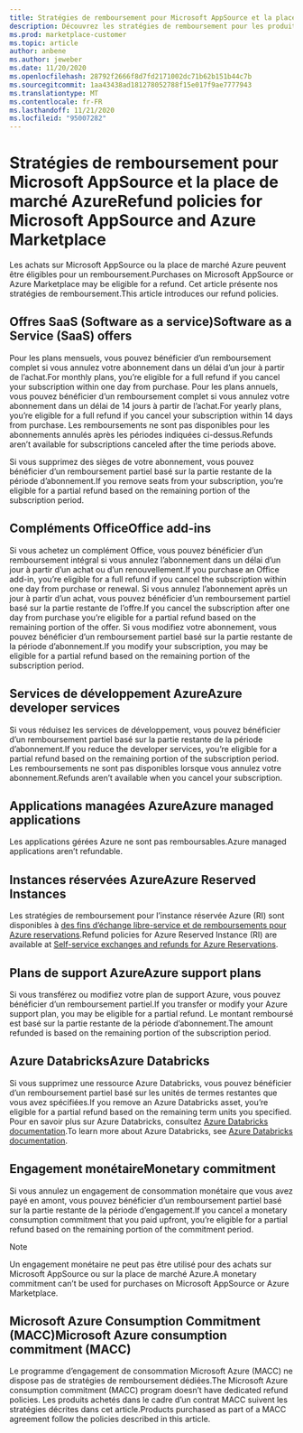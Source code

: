 ```yaml
---
title: Stratégies de remboursement pour Microsoft AppSource et la place de marché Azure
description: Découvrez les stratégies de remboursement pour les produits vendus sur Microsoft AppSource et la place de marché Azure
ms.prod: marketplace-customer
ms.topic: article
author: anbene
ms.author: jeweber
ms.date: 11/20/2020
ms.openlocfilehash: 28792f2666f8d7fd2171002dc71b62b151b44c7b
ms.sourcegitcommit: 1aa43438ad181278052788f15e017f9ae7777943
ms.translationtype: MT
ms.contentlocale: fr-FR
ms.lasthandoff: 11/21/2020
ms.locfileid: "95007282"
---
```

# <a name="refund-policies-for-microsoft-appsource-and-azure-marketplace"></a><span data-ttu-id="3be98-103">Stratégies de remboursement pour Microsoft AppSource et la place de marché Azure</span><span class="sxs-lookup"><span data-stu-id="3be98-103">Refund policies for Microsoft AppSource and Azure Marketplace</span></span>

<span data-ttu-id="3be98-104">Les achats sur Microsoft AppSource ou la place de marché Azure peuvent être éligibles pour un remboursement.</span><span class="sxs-lookup"><span data-stu-id="3be98-104">Purchases on Microsoft AppSource or Azure Marketplace may be eligible for a refund.</span></span> <span data-ttu-id="3be98-105">Cet article présente nos stratégies de remboursement.</span><span class="sxs-lookup"><span data-stu-id="3be98-105">This article introduces our refund policies.</span></span>

## <a name="software-as-a-service-saas-offers"></a><span data-ttu-id="3be98-106">Offres SaaS (Software as a service)</span><span class="sxs-lookup"><span data-stu-id="3be98-106">Software as a Service (SaaS) offers</span></span>

<span data-ttu-id="3be98-107">Pour les plans mensuels, vous pouvez bénéficier d’un remboursement complet si vous annulez votre abonnement dans un délai d’un jour à partir de l’achat.</span><span class="sxs-lookup"><span data-stu-id="3be98-107">For monthly plans, you’re eligible for a full refund if you cancel your subscription within one day from purchase.</span></span> <span data-ttu-id="3be98-108">Pour les plans annuels, vous pouvez bénéficier d’un remboursement complet si vous annulez votre abonnement dans un délai de 14 jours à partir de l’achat.</span><span class="sxs-lookup"><span data-stu-id="3be98-108">For yearly plans, you’re eligible for a full refund if you cancel your subscription within 14 days from purchase.</span></span> <span data-ttu-id="3be98-109">Les remboursements ne sont pas disponibles pour les abonnements annulés après les périodes indiquées ci-dessus.</span><span class="sxs-lookup"><span data-stu-id="3be98-109">Refunds aren’t available for subscriptions canceled after the time periods above.</span></span>

<span data-ttu-id="3be98-110">Si vous supprimez des sièges de votre abonnement, vous pouvez bénéficier d’un remboursement partiel basé sur la partie restante de la période d’abonnement.</span><span class="sxs-lookup"><span data-stu-id="3be98-110">If you remove seats from your subscription, you’re eligible for a partial refund based on the remaining portion of the subscription period.</span></span>

## <a name="office-add-ins"></a><span data-ttu-id="3be98-111">Compléments Office</span><span class="sxs-lookup"><span data-stu-id="3be98-111">Office add-ins</span></span>

<span data-ttu-id="3be98-112">Si vous achetez un complément Office, vous pouvez bénéficier d’un remboursement intégral si vous annulez l’abonnement dans un délai d’un jour à partir d’un achat ou d’un renouvellement.</span><span class="sxs-lookup"><span data-stu-id="3be98-112">If you purchase an Office add-in, you’re eligible for a full refund if you cancel the subscription within one day from purchase or renewal.</span></span>  <span data-ttu-id="3be98-113">Si vous annulez l’abonnement après un jour à partir d’un achat, vous pouvez bénéficier d’un remboursement partiel basé sur la partie restante de l’offre.</span><span class="sxs-lookup"><span data-stu-id="3be98-113">If you cancel the subscription after one day from purchase you’re eligible for a partial refund based on the remaining portion of the offer.</span></span>  <span data-ttu-id="3be98-114">Si vous modifiez votre abonnement, vous pouvez bénéficier d’un remboursement partiel basé sur la partie restante de la période d’abonnement.</span><span class="sxs-lookup"><span data-stu-id="3be98-114">If you modify your subscription, you may be eligible for a partial refund based on the remaining portion of the subscription period.</span></span>

## <a name="azure-developer-services"></a><span data-ttu-id="3be98-115">Services de développement Azure</span><span class="sxs-lookup"><span data-stu-id="3be98-115">Azure developer services</span></span>

<span data-ttu-id="3be98-116">Si vous réduisez les services de développement, vous pouvez bénéficier d’un remboursement partiel basé sur la partie restante de la période d’abonnement.</span><span class="sxs-lookup"><span data-stu-id="3be98-116">If you reduce the developer services, you’re eligible for a partial refund based on the remaining portion of the subscription period.</span></span> <span data-ttu-id="3be98-117">Les remboursements ne sont pas disponibles lorsque vous annulez votre abonnement.</span><span class="sxs-lookup"><span data-stu-id="3be98-117">Refunds aren’t available when you cancel your subscription.</span></span>

## <a name="azure-managed-applications"></a><span data-ttu-id="3be98-118">Applications managées Azure</span><span class="sxs-lookup"><span data-stu-id="3be98-118">Azure managed applications</span></span>

<span data-ttu-id="3be98-119">Les applications gérées Azure ne sont pas remboursables.</span><span class="sxs-lookup"><span data-stu-id="3be98-119">Azure managed applications aren’t refundable.</span></span>

## <a name="azure-reserved-instances"></a><span data-ttu-id="3be98-120">Instances réservées Azure</span><span class="sxs-lookup"><span data-stu-id="3be98-120">Azure Reserved Instances</span></span>

<span data-ttu-id="3be98-121">Les stratégies de remboursement pour l’instance réservée Azure (RI) sont disponibles à [des fins d’échange libre-service et de remboursements pour Azure reservations](/azure/cost-management-billing/reservations/exchange-and-refund-azure-reservations).</span><span class="sxs-lookup"><span data-stu-id="3be98-121">Refund policies for Azure Reserved Instance (RI) are available at [Self-service exchanges and refunds for Azure Reservations](/azure/cost-management-billing/reservations/exchange-and-refund-azure-reservations).</span></span>

## <a name="azure-support-plans"></a><span data-ttu-id="3be98-122">Plans de support Azure</span><span class="sxs-lookup"><span data-stu-id="3be98-122">Azure support plans</span></span>

<span data-ttu-id="3be98-123">Si vous transférez ou modifiez votre plan de support Azure, vous pouvez bénéficier d’un remboursement partiel.</span><span class="sxs-lookup"><span data-stu-id="3be98-123">If you transfer or modify your Azure support plan, you may be eligible for a partial refund.</span></span> <span data-ttu-id="3be98-124">Le montant remboursé est basé sur la partie restante de la période d’abonnement.</span><span class="sxs-lookup"><span data-stu-id="3be98-124">The amount refunded is based on the remaining portion of the subscription period.</span></span>

## <a name="azure-databricks"></a><span data-ttu-id="3be98-125">Azure Databricks</span><span class="sxs-lookup"><span data-stu-id="3be98-125">Azure Databricks</span></span>

<span data-ttu-id="3be98-126">Si vous supprimez une ressource Azure Databricks, vous pouvez bénéficier d’un remboursement partiel basé sur les unités de termes restantes que vous avez spécifiées.</span><span class="sxs-lookup"><span data-stu-id="3be98-126">If you remove an Azure Databricks asset, you’re eligible for a partial refund based on the remaining term units you specified.</span></span> <span data-ttu-id="3be98-127">Pour en savoir plus sur Azure Databricks, consultez [Azure Databricks documentation](/azure/databricks).</span><span class="sxs-lookup"><span data-stu-id="3be98-127">To learn more about Azure Databricks, see [Azure Databricks documentation](/azure/databricks).</span></span>

## <a name="monetary-commitment"></a><span data-ttu-id="3be98-128">Engagement monétaire</span><span class="sxs-lookup"><span data-stu-id="3be98-128">Monetary commitment</span></span>

<span data-ttu-id="3be98-129">Si vous annulez un engagement de consommation monétaire que vous avez payé en amont, vous pouvez bénéficier d’un remboursement partiel basé sur la partie restante de la période d’engagement.</span><span class="sxs-lookup"><span data-stu-id="3be98-129">If you cancel a monetary consumption commitment that you paid upfront, you’re eligible for a partial refund based on the remaining portion of the commitment period.</span></span>

> [!NOTE]
> <span data-ttu-id="3be98-130">Un engagement monétaire ne peut pas être utilisé pour des achats sur Microsoft AppSource ou sur la place de marché Azure.</span><span class="sxs-lookup"><span data-stu-id="3be98-130">A monetary commitment can’t be used for purchases on Microsoft AppSource or Azure Marketplace.</span></span>

## <a name="microsoft-azure-consumption-commitment-macc"></a><span data-ttu-id="3be98-131">Microsoft Azure Consumption Commitment (MACC)</span><span class="sxs-lookup"><span data-stu-id="3be98-131">Microsoft Azure consumption commitment (MACC)</span></span>

<span data-ttu-id="3be98-132">Le programme d’engagement de consommation Microsoft Azure (MACC) ne dispose pas de stratégies de remboursement dédiées.</span><span class="sxs-lookup"><span data-stu-id="3be98-132">The Microsoft Azure consumption commitment (MACC) program doesn’t have dedicated refund policies.</span></span> <span data-ttu-id="3be98-133">Les produits achetés dans le cadre d’un contrat MACC suivent les stratégies décrites dans cet article.</span><span class="sxs-lookup"><span data-stu-id="3be98-133">Products purchased as part of a MACC agreement follow the policies described in this article.</span></span>
